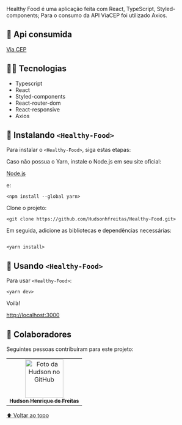 Healthy Food é uma aplicação feita com React, TypeScript, Styled-components; Para o consumo da API ViaCEP foi utilizado Axios.


## 🔗 Api consumida

[Via CEP](https://viacep.com.br/)

## 🧑‍💻 Tecnologias

- Typescript
- React  
- Styled-components
- React-router-dom
- React-responsive
- Axios

## 🍐 Instalando `<Healthy-Food>`

Para instalar o `<Healthy-Food>`, siga estas etapas:

Caso não possua o Yarn, instale o Node.js em seu site oficial:

[Node.js](https://nodejs.org/en/download/)

e:

```
<npm install --global yarn>
```

Clone o projeto:
```
<git clone https://github.com/Hudsonhfreitas/Healthy-Food.git>
```

Em seguida, adicione as bibliotecas e dependências necessárias:
```

<yarn install>
```

## 🥑 Usando `<Healthy-Food>`

Para usar `<Healthy-Food>`:

```
<yarn dev>
```

Voilà!

[http://localhost:3000](http://localhost:3000)

## 🤝 Colaboradores

Seguintes pessoas contribuíram para este projeto:

<table>
  <tr>
    <td align="center">
      <a href="https://github.com/hudsonhfreitas">
        <img src="https://avatars.githubusercontent.com/u/79869120?v=4" width="100px;" alt="Foto da Hudson no GitHub"/><br>
        <sub>
          <b>Hudson Henrique de Freitas</b>
        </sub>
      </a>
    </td>
  </tr>
</table>

[⬆ Voltar ao topo](#healthy-food)<br>

```